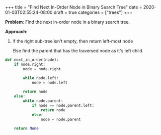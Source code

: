 +++
title = "Find Next In-Order Node in Binary Search Tree"
date = 2020-01-03T02:55:24-08:00
draft = true
categories = ["trees"]
+++

**Problem**: Find the next in-order node in a binary search tree.

**Approach**:

1. If the right sub-tree isn't empty, then return left-most node

    Else find the parent that has the traversed node as it's left child.

``` python
def next_in_order(node):
    if node.right:
        node = node.right

        while node.left:
            node = node.left
        
        return node
    else:
        while node.parent:
            if node == node.parent.left:
                return node
            else:
                node = node.parent
    
    return None
```
